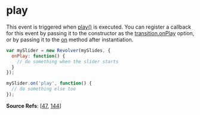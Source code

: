 # play

This event is triggered when [play()](https://github.com/revolverjs/revolverjs/blob/master/docs/revolver.methods.play.md) is executed. You can register a callback for this event by passing it to the constructor as the [transition.onPlay](https://github.com/revolverjs/revolverjs/blob/master/docs/revolver.options.transition.onplay.md) option, or by passing it to the [on](https://github.com/revolverjs/revolverjs/blob/master/docs/revolver.methods.on.md) method after instantiation.

```javascript
var mySlider = new Revolver(mySlides, {
  onPlay: function() {
    // do something when the slider starts
  }
});

mySlider.on('play', function() {
  // do something else too
});
```

**Source Refs**: [[47](https://github.com/revolverjs/revolverjs/blob/master/coffee/revolver.coffee#L47), [144](https://github.com/revolverjs/revolverjs/blob/master/coffee/revolver.coffee#L144)]
